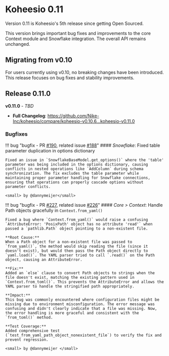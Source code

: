 # Koheesio 0.11

Version 0.11 is Koheesio's 5th release since getting Open Sourced.

This version brings important bug fixes and improvements to the core Context module and Snowflake integration. The overall API remains unchanged.

## Migrating from v0.10

For users currently using v0.10, no breaking changes have been introduced. This release focuses on bug fixes and stability improvements.

## Release 0.11.0

**v0.11.0** - *TBD*

* **Full Changelog**:
    <https://github.com/Nike-Inc/koheesio/compare/koheesio-v0.10.6...koheesio-v0.11.0>

### Bugfixes

!!! bug "bugfix - PR [#190](https://github.com/Nike-Inc/koheesio/pull/190), related issue [#188](https://github.com/Nike-Inc/koheesio/issues/188)"
    #### *Snowflake*: Fixed table parameter duplication in options dictionary

    Fixed an issue in `SnowflakeBaseModel.get_options()` where the 'table' parameter was being included in the options dictionary, causing conflicts in nested operations like `AddColumn` during schema synchronization. The fix excludes the table parameter while maintaining proper parameter handling for Snowflake connections, ensuring that operations can properly cascade options without parameter conflicts.

    <small> by @dannymeijer</small>

!!! bug "bugfix - PR [#227](https://github.com/Nike-Inc/koheesio/pull/227), related issue [#226](https://github.com/Nike-Inc/koheesio/issues/226)"
    #### *Core > Context*: Handle Path objects gracefully in `Context.from_yaml()`

    Fixed a bug where `Context.from_yaml()` would raise a confusing `AttributeError: 'PosixPath' object has no attribute 'read'` when passed a `pathlib.Path` object pointing to a non-existent file.

    **Root Cause:**  
    When a Path object for a non-existent file was passed to `from_yaml()`, the method would skip reading the file (since it doesn't exist), but would then pass the Path object directly to `yaml.load()`. The YAML parser tried to call `.read()` on the Path object, causing an AttributeError.

    **Fix:**  
    Added an `else` clause to convert Path objects to strings when the file doesn't exist, matching the existing pattern used in `Context.from_toml()`. This prevents the AttributeError and allows the YAML parser to handle the stringified path appropriately.

    **Impact:**  
    This bug was commonly encountered where configuration files might be missing due to environment misconfiguration. The error message was confusing and didn't clearly indicate that a file was missing. Now, the error handling is more graceful and consistent with the `from_toml()` method.

    **Test Coverage:**  
    Added comprehensive test (`test_from_yaml_path_object_nonexistent_file`) to verify the fix and prevent regression.

    <small> by @dannymeijer </small>
